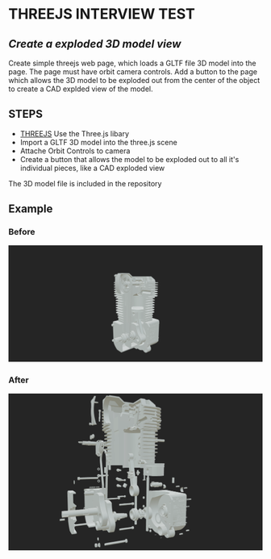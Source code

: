 # THREEJS INTERVIEW TEST
## _Create a exploded 3D model view_

Create simple threejs web page, which loads a GLTF file 3D model into the page. The page must have orbit camera controls. Add a button to the page which allows the 3D model to be exploded out from the center of the object to create a CAD explded view of the model. 


## STEPS
- [THREEJS](https://threejs.org/) Use the Three.js libary
- Import a GLTF 3D model into the three.js scene
- Attache Orbit Controls to camera
- Create a button that allows the model to be exploded out to all it's individual pieces, like a CAD exploded view


The 3D model file is included in the repository


## Example

### Before
![](docs/before.png?raw=true)
### After
![](docs/after.png?raw=true)